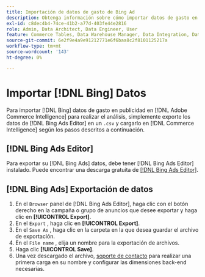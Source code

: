 ```yaml
---
title: Importación de datos de gasto de Bing Ad
description: Obtenga información sobre cómo importar datos de gasto en publicidad de Bing en [!DNL Commerce Intelligence] para su análisis.
exl-id: c8dec4b4-74ce-41b2-a77d-403fe44e2816
role: Admin, Data Architect, Data Engineer, User
feature: Commerce Tables, Data Warehouse Manager, Data Integration, Data Import/Export
source-git-commit: 6e2f9e4a9e91212771e6f6baa8c2f8101125217a
workflow-type: tm+mt
source-wordcount: '143'
ht-degree: 0%

---
```


# Importar [!DNL Bing] Datos

Para importar [!DNL Bing] datos de gasto en publicidad en [!DNL Adobe Commerce Intelligence] para realizar el análisis, simplemente exporte los datos de [!DNL Bing Ads Editor] en un `.csv` y cargarlo en [!DNL Commerce Intelligence] según los pasos descritos a continuación.

## [!DNL Bing Ads Editor]

Para exportar su [!DNL Bing Ads] datos, debe tener [!DNL Bing Ads Editor] instalado. Puede encontrar una descarga gratuita de [[!DNL Bing Ads Editor]](https://about.ads.microsoft.com/en-us/solutions/tools/editor).

## [!DNL Bing Ads] Exportación de datos

1. En el `Browser` panel de [!DNL Bing Ads Editor], haga clic con el botón derecho en la campaña o grupo de anuncios que desee exportar y haga clic en **[!UICONTROL Export]**.
1. En el `Export` , haga clic en **[!UICONTROL Export]**.
1. En el `Save As` , haga clic en la carpeta en la que desea guardar el archivo de exportación.
1. En el `File name` , elija un nombre para la exportación de archivos.
1. Haga clic **[!UICONTROL Save]**.
1. Una vez descargado el archivo,  [soporte de contacto](https://experienceleague.adobe.com/docs/commerce-knowledge-base/kb/troubleshooting/miscellaneous/mbi-service-policies.html) para realizar una primera carga en su nombre y configurar las dimensiones back-end necesarias.
